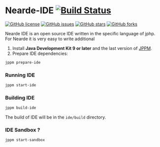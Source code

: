 # Nearde-IDE [![Build Status](https://travis-ci.org/MWStudio/Nearde-IDE.svg?branch=master)](https://travis-ci.org/MWStudio/Nearde-IDE)
[![GitHub license](https://img.shields.io/github/license/MWStudio/Nearde-IDE.svg)](https://github.com/MWStudio/Nearde-IDE/blob/master/LICENSE)
[![GitHub issues](https://img.shields.io/github/issues/MWStudio/Nearde-IDE.svg)](https://github.com/MWStudio/Nearde-IDE/issues)
[![GitHub stars](https://img.shields.io/github/stars/MWStudio/Nearde-IDE.svg)](https://github.com/MWStudio/Nearde-IDE/stargazers)
[![GitHub forks](https://img.shields.io/github/forks/MWStudio/Nearde-IDE.svg)](https://github.com/MWStudio/Nearde-IDE/network)

Nearde IDE is an open source IDE written in the specific language of jphp. For Nearde it is very easy to write additional


1. Install **Java Development Kit 9 or later** and the last version of [JPPM](https://github.com/jphp-group/jphp/releases).
2. Prepare IDE dependencies:
```bash
jppm prepare-ide
```

### Running IDE

```bash
jppm start-ide
```

### Building IDE

```bash
jppm build-ide
```

The build of IDE will be in the `ide/build` directory.

### IDE Sandbox ?

```bash
jppm start-sandbox
``` 
